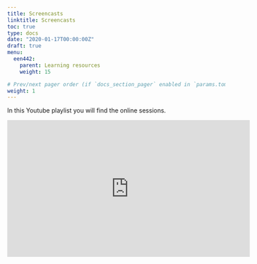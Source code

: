 ```yaml
---
title: Screencasts
linktitle: Screencasts
toc: true
type: docs
date: "2020-01-17T00:00:00Z"
draft: true
menu:
  een442:
    parent: Learning resources
    weight: 15

# Prev/next pager order (if `docs_section_pager` enabled in `params.toml`)
weight: 1
---
```



In this Youtube playlist you will find the online sessions.

<iframe width="560" height="315" src="https://www.youtube.com/embed/videoseries?list=PLpmwr4EPmhRpp1MvGh3sFC8l1W9B6JJ9X" frameborder="0" allow="accelerometer; autoplay; encrypted-media; gyroscope; picture-in-picture" allowfullscreen></iframe>